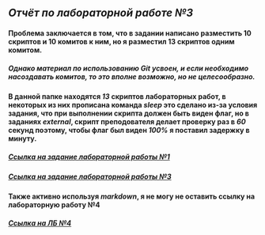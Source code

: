 ## *Отчёт по лабораторной работе №3*

#### Проблема заключается в том, что в задании написано разместить 10 скриптов и 10 комитов к ним, но я разместил 13 скриптов одним комитом.
##### Однако материал по использованию Git усвоен, и если необходимо насоздавать комитов, то это вполне возможно, но не целесообразно.

**В данной папке находятся *13* скриптов лабораторных работ, в некоторых из них прописана команда *sleep* это сделано из-за условия задания,
что при выполнении скрипта должен быть виден флаг, но в заданиях *external*, скрипт преподователя делает проверку раз в *60* секунд поэтому,
чтобы флаг был виден *100%* я поставил задержку в минуту.**

##### *[Ссылка на задание лабораторной работы №1](https://github.com/bykvaadm/OS/tree/master/admin/lab1)*
##### *[Ссылка на задание лабораторной работы №3](https://github.com/bykvaadm/OS/tree/master/admin/lab3 "Тут с title))))")*
**Также активно используя *markdown*, я не могу не оставить ссылку на лабораторную работу №4**
##### *[Ссылка на ЛБ №4](https://github.com/bykvaadm/OS/tree/master/admin/lab4 "Ссылочка")*
